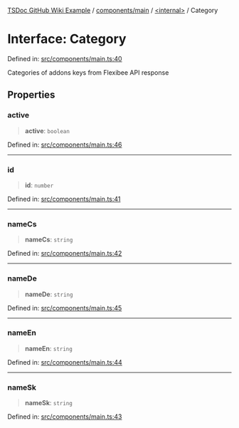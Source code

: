 [TSDoc GitHub Wiki Example](../wiki/modules) / [components/main](../wiki/components.main) / [\<internal\>](../wiki/components.main.%3Cinternal%3E) / Category

# Interface: Category

Defined in: [src/components/main.ts:40](https://github.com/Lukuky/ABRA-Flexi-addons-widget/blob/6c1373686e834f4b8500601992bff3922309da30/src/components/main.ts#L40)

Categories of addons
keys from Flexibee API response

## Properties

### active

> **active**: `boolean`

Defined in: [src/components/main.ts:46](https://github.com/Lukuky/ABRA-Flexi-addons-widget/blob/6c1373686e834f4b8500601992bff3922309da30/src/components/main.ts#L46)

***

### id

> **id**: `number`

Defined in: [src/components/main.ts:41](https://github.com/Lukuky/ABRA-Flexi-addons-widget/blob/6c1373686e834f4b8500601992bff3922309da30/src/components/main.ts#L41)

***

### nameCs

> **nameCs**: `string`

Defined in: [src/components/main.ts:42](https://github.com/Lukuky/ABRA-Flexi-addons-widget/blob/6c1373686e834f4b8500601992bff3922309da30/src/components/main.ts#L42)

***

### nameDe

> **nameDe**: `string`

Defined in: [src/components/main.ts:45](https://github.com/Lukuky/ABRA-Flexi-addons-widget/blob/6c1373686e834f4b8500601992bff3922309da30/src/components/main.ts#L45)

***

### nameEn

> **nameEn**: `string`

Defined in: [src/components/main.ts:44](https://github.com/Lukuky/ABRA-Flexi-addons-widget/blob/6c1373686e834f4b8500601992bff3922309da30/src/components/main.ts#L44)

***

### nameSk

> **nameSk**: `string`

Defined in: [src/components/main.ts:43](https://github.com/Lukuky/ABRA-Flexi-addons-widget/blob/6c1373686e834f4b8500601992bff3922309da30/src/components/main.ts#L43)
